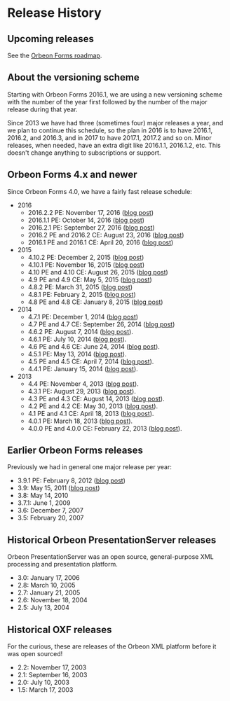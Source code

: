 # Release History

<!-- toc -->

## Upcoming releases

See the [Orbeon Forms roadmap](roadmap.md).

## About the versioning scheme

Starting with Orbeon Forms 2016.1, we are using a new versioning scheme with the number of the year first followed by the number of the major release during that year.

Since 2013 we have had three (sometimes four) major releases a year, and we plan to continue this schedule, so the plan in 2016 is to have 2016.1, 2016.2, and 2016.3, and in 2017 to have 2017.1, 2017.2 and so on. Minor releases, when needed, have an extra digit like 2016.1.1, 2016.1.2, etc. This doesn't change anything to subscriptions or support.

## Orbeon Forms 4.x and newer

Since Orbeon Forms 4.0, we have a fairly fast release schedule:

- 2016
    - 2016.2.2 PE: November 17, 2016 ([blog post](http://blog.orbeon.com/2016/11/orbeon-forms-201622-pe.html))
    - 2016.1.1 PE: October 14, 2016 ([blog post](http://blog.orbeon.com/2016/10/orbeon-forms-201611-pe.html))
    - 2016.2.1 PE: September 27, 2016 ([blog post](http://blog.orbeon.com/2016/09/orbeon-forms-201621.html))
    - 2016.2 PE and 2016.2 CE: August 23, 2016 ([blog post](http://blog.orbeon.com/2016/08/orbeon-forms-20162.html))
    - 2016.1 PE and 2016.1 CE: April 20, 2016 ([blog post](http://blog.orbeon.com/2016/04/orbeon-forms-20161.html))
- 2015
    - 4.10.2 PE: December 2, 2015 ([blog post](http://blog.orbeon.com/2015/12/orbeon-forms-4102.html))
    - 4.10.1 PE: November 16, 2015 ([blog post](http://blog.orbeon.com/2015/11/orbeon-forms-4101.html))
    - 4.10 PE and 4.10 CE: August 26, 2015 ([blog post](http://blog.orbeon.com/2015/08/orbeon-forms-410.html))
    - 4.9 PE and 4.9 CE: May 5, 2015 ([blog post](http://blog.orbeon.com/2015/05/orbeon-forms-49.html))
    - 4.8.2 PE: March 31, 2015 ([blog post](http://blog.orbeon.com/2015/03/orbeon-forms-482.html))
    - 4.8.1 PE: February 2, 2015 ([blog post](http://blog.orbeon.com/2015/02/orbeon-forms-481.html))
    - 4.8 PE and 4.8 CE: January 8, 2015 ([blog post](http://blog.orbeon.com/2015/01/orbeon-forms-48.html))
- 2014
    - 4.7.1 PE: December 1, 2014 ([blog post](http://blog.orbeon.com/2014/12/orbeon-forms-471.html))
    - 4.7 PE and 4.7 CE: September 26, 2014 ([blog post](http://blog.orbeon.com/2014/09/orbeon-forms-47.html))
    - 4.6.2 PE: August 7, 2014 ([blog post](http://blog.orbeon.com/2014/08/orbeon-forms-462.html)).
    - 4.6.1 PE: July 10, 2014 ([blog post](http://blog.orbeon.com/2014/07/orbeon-forms-461.html)).
    - 4.6 PE and 4.6 CE: June 24, 2014 ([blog post](http://blog.orbeon.com/2014/06/orbeon-forms-46.html)).
    - 4.5.1 PE: May 13, 2014 ([blog post](http://blog.orbeon.com/2014/05/orbeon-forms-451.html)).
    - 4.5 PE and 4.5 CE: April 7, 2014 ([blog post](http://blog.orbeon.com/2014/04/orbeon-forms-45.html)).
    - 4.4.1 PE: January 15, 2014 ([blog post](http://blog.orbeon.com/2014/01/orbeon-forms-441-pe.html)).
- 2013
    - 4.4 PE: November 4, 2013 ([blog post](http://blog.orbeon.com/2013/11/orbeon-forms-44.html)).
    - 4.3.1 PE: August 29, 2013 ([blog post](http://blog.orbeon.com/2013/08/orbeon-forms-431-pe.html)).
    - 4.3 PE and 4.3 CE: August 14, 2013 ([blog post](http://blog.orbeon.com/2013/08/orbeon-forms-43.html)).
    - 4.2 PE and 4.2 CE: May 30, 2013 ([blog post](http://blog.orbeon.com/2013/05/orbeon-forms-42.html)).
    - 4.1 PE and 4.1 CE: April 18, 2013 ([blog post](http://blog.orbeon.com/2013/04/orbeon-forms-41.html)).
    - 4.0.1 PE: March 18, 2013 ([blog post](http://blog.orbeon.com/2013/03/orbeon-forms-401.html)).
    - 4.0.0 PE and 4.0.0 CE: February 22, 2013 ([blog post](http://blog.orbeon.com/2013/03/announcing-orbeon-forms-40.html)).

## Earlier Orbeon Forms releases

Previously we had in general one major release per year:

- 3.9.1 PE: February 8, 2012 ([blog post](http://blog.orbeon.com/2012/02/orbeon-forms-391-pe-released.html))
- 3.9: May 15, 2011 ([blog post](http://blog.orbeon.com/2011/05/orbeon-forms-390-final.html))
- 3.8: May 14, 2010
- 3.7.1: June 1, 2009
- 3.6: December 7, 2007
- 3.5: February 20, 2007

## Historical Orbeon PresentationServer releases

Orbeon PresentationServer was an open source, general-purpose XML processing and presentation platform.

- 3.0: January 17, 2006
- 2.8: March 10, 2005
- 2.7: January 21, 2005
- 2.6: November 18, 2004
- 2.5: July 13, 2004

## Historical OXF releases

For the curious, these are releases of the Orbeon XML platform before it was open sourced!

- 2.2: November 17, 2003
- 2.1: September 16, 2003
- 2.0: July 10, 2003
- 1.5: March 17, 2003
